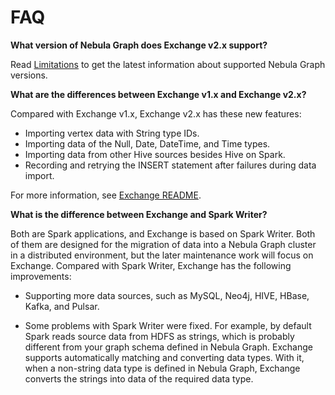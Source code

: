 # FAQ

**What version of Nebula Graph does Exchange v2.x support?**

Read [Limitations](ex-ug-limitations.md) to get the latest information about supported Nebula Graph versions.

**What are the differences between Exchange v1.x and Exchange v2.x?**

Compared with Exchange v1.x, Exchange v2.x has these new features:

- Importing vertex data with String type IDs.
- Importing data of the Null, Date, DateTime, and Time types.
- Importing data from other Hive sources besides Hive on Spark.
- Recording and retrying the INSERT statement after failures during data import.

For more information, see [Exchange README](https://github.com/vesoft-inc/nebula-spark-utils/tree/master/nebula-exchange).

**What is the difference between Exchange and Spark Writer?**

Both are Spark applications, and Exchange is based on Spark Writer. Both of them are designed for the migration of data into a Nebula Graph cluster in a distributed environment, but the later maintenance work will focus on Exchange. Compared with Spark Writer, Exchange has the following improvements:

- Supporting more data sources, such as MySQL, Neo4j, HIVE, HBase, Kafka, and Pulsar.

- Some problems with Spark Writer were fixed. For example, by default Spark reads source data from HDFS as strings, which is probably different from your graph schema defined in Nebula Graph. Exchange supports automatically matching and converting data types. With it, when a non-string data type is defined in Nebula Graph, Exchange converts the strings into data of the required data type.
